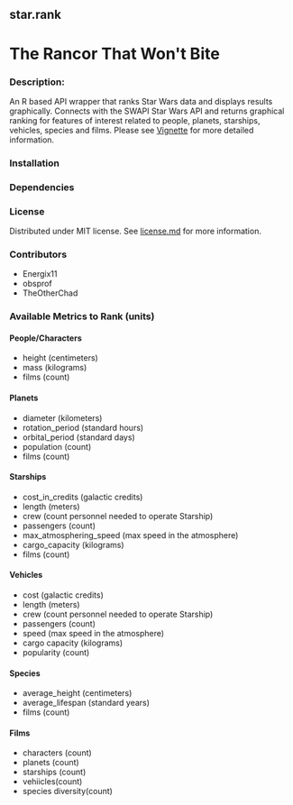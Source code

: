 
## star.rank
# The Rancor That Won't Bite

### Description:
An R based API wrapper that ranks Star Wars data and displays results graphically.  Connects with the SWAPI Star Wars API and returns graphical ranking for features of interest related to people, planets, starships, vehicles, species and films. Please see [Vignette](https://github.com/The0therChad/star.rank/tree/main/vignettes) for more detailed information.

### Installation


### Dependencies

### License
Distributed under MIT license. See [license.md](https://github.com/The0therChad/star.rank/blob/main/LICENSE.md) for more information.

### Contributors
- Energix11
- obsprof
- TheOtherChad

### Available Metrics to Rank (units)
#### People/Characters
- height (centimeters)
- mass (kilograms)
- films (count)

#### Planets 
- diameter (kilometers)
- rotation_period (standard hours)
- orbital_period (standard days)
- population (count)
- films (count) 

#### Starships
- cost_in_credits (galactic credits)
- length (meters)
- crew (count personnel needed to operate Starship)
- passengers (count)
- max_atmosphering_speed (max speed in the atmosphere)
- cargo_capacity (kilograms)
- films (count)

#### Vehicles
- cost (galactic credits)
- length (meters)
- crew (count personnel needed to operate Starship)
- passengers (count)
- speed (max speed in the atmosphere)
- cargo capacity (kilograms)
- popularity (count)

#### Species
- average_height (centimeters)
- average_lifespan (standard years)
- films (count)

#### Films
- characters (count)
- planets (count)
- starships (count)
- vehiicles(count)
- species diversity(count)




